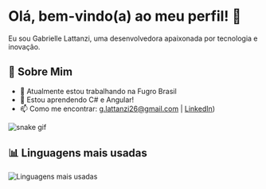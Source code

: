 # Olá, bem-vindo(a) ao meu perfil! 👋

Eu sou Gabrielle Lattanzi, uma desenvolvedora apaixonada por tecnologia e inovação.

## 🚀 Sobre Mim
- 🔭 Atualmente estou trabalhando na Fugro Brasil
- 🌱 Estou aprendendo C# e Angular!
- 📫 Como me encontrar: g.lattanzi26@gmail.com | [LinkedIn](https://www.linkedin.com/in/gabriellelattanzi/))

![snake gif](https://github.com/glattanz/glattanz/blob/output/github-contribution-grid-snake.svg)

## 📊 Linguagens mais usadas
![Linguagens mais usadas](https://github-readme-stats.vercel.app/api/top-langs/?username=glattanz&layout=compact&theme=radical)
